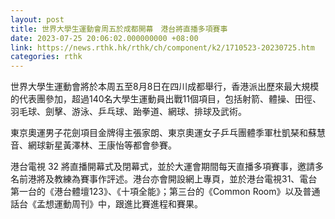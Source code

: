 ```yaml
---
layout: post
title: 世界大學生運動會周五於成都開幕　港台將直播多項賽事
date: 2023-07-25 20:06:02.000000000 +08:00
link: https://news.rthk.hk/rthk/ch/component/k2/1710523-20230725.htm
categories: rthk
---
```


世界大學生運動會將於本周五至8月8日在四川成都舉行，香港派出歷來最大規模的代表團參加，超過140名大學生運動員出戰11個項目，包括射箭、體操、田徑、羽毛球、劍擊、游泳、乒乓球、跆拳道、網球、排球及武術。

東京奧運男子花劍項目金牌得主張家朗、東京奧運女子乒乓團體季軍杜凱琹和蘇慧音、網球新星黃澤林、王康怡等都會參賽。

港台電視 32 將直播開幕式及閉幕式，並於大運會期間每天直播多項賽事，邀請多名前港將及教練為賽事作評述。港台亦會開設網上專頁，並於港台電視31、電台第一台的《港台體壇123》、《十項全能》；第三台的《Common Room》以及普通話台《孟想運動周刊》中，跟進比賽進程和賽果。
